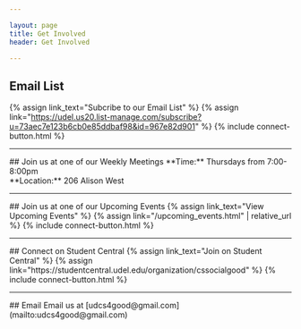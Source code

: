 ```yaml
---

layout: page
title: Get Involved
header: Get Involved

---
```

## Email List
{% assign link_text="Subcribe to our Email List" %}
{% assign link="https://udel.us20.list-manage.com/subscribe?u=73aec7e123b6cb0e85ddbaf98&id=967e82d901" %}
{% include connect-button.html %}
<hr>
## Join us at one of our Weekly Meetings
**Time:** Thursdays from 7:00-8:00pm<br>
**Location:** 206 Alison West
<hr>
## Join us at one of our Upcoming Events
{% assign link_text="View Upcoming Events" %}
{% assign link="/upcoming_events.html" | relative_url %}
{% include connect-button.html %}
<hr>
## Connect on Student Central
{% assign link_text="Join on Student Central" %}
{% assign link="https://studentcentral.udel.edu/organization/cssocialgood" %}
{% include connect-button.html %}
<hr>
## Email
Email us at [udcs4good@gmail.com](mailto:udcs4good@gmail.com)

